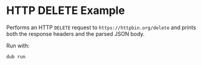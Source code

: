 # HTTP DELETE Example

Performs an HTTP `DELETE` request to `https://httpbin.org/delete` and prints
both the response headers and the parsed JSON body.

Run with:

```
dub run
```
